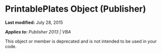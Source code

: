 
# PrintablePlates Object (Publisher)

 **Last modified:** July 28, 2015

 _**Applies to:** Publisher 2013 | VBA_

This object or member is deprecated and is not intended to be used in your code.

